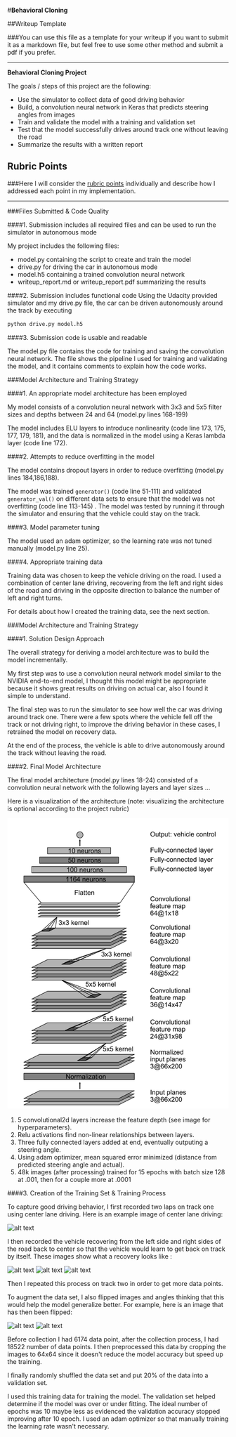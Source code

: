 #**Behavioral Cloning**

##Writeup Template

###You can use this file as a template for your writeup if you want to submit it as a markdown file, but feel free to use some other method and submit a pdf if you prefer.

---

**Behavioral Cloning Project**

The goals / steps of this project are the following:
* Use the simulator to collect data of good driving behavior
* Build, a convolution neural network in Keras that predicts steering angles from images
* Train and validate the model with a training and validation set
* Test that the model successfully drives around track one without leaving the road
* Summarize the results with a written report


[//]: # (Image References)

[image1]: ./images/Nvidia_model.png "Nvidia model"
[image2]: ./images/placeholder.png "Grayscaling"
[image3]: ./images/placeholder_small.png "Recovery Image"
[image4]: ./images/placeholder_small.png "Recovery Image"
[image5]: ./images/placeholder_small.png "Recovery Image"
[image6]: ./images/placeholder_small.png "Normal Image"
[image7]: ./images/placeholder_small.png "Flipped"

## Rubric Points
###Here I will consider the [rubric points](https://review.udacity.com/#!/rubrics/432/view) individually and describe how I addressed each point in my implementation.  

---
###Files Submitted & Code Quality

####1. Submission includes all required files and can be used to run the simulator in autonomous mode

My project includes the following files:
* model.py containing the script to create and train the model
* drive.py for driving the car in autonomous mode
* model.h5 containing a trained convolution neural network
* writeup_report.md or writeup_report.pdf summarizing the results

####2. Submission includes functional code
Using the Udacity provided simulator and my drive.py file, the car can be driven autonomously around the track by executing
```sh
python drive.py model.h5
```

####3. Submission code is usable and readable

The model.py file contains the code for training and saving the convolution neural network. The file shows the pipeline I used for training and validating the model, and it contains comments to explain how the code works.

###Model Architecture and Training Strategy

####1. An appropriate model architecture has been employed

My model consists of a convolution neural network with 3x3 and 5x5 filter sizes and depths between 24 and 64 (model.py lines 168-199)

The model includes ELU layers to introduce nonlinearity (code line 173, 175, 177, 179, 181), and the data is normalized in the model using a Keras lambda layer (code line 172).

####2. Attempts to reduce overfitting in the model

The model contains dropout layers in order to reduce overfitting (model.py lines 184,186,188).

The model was trained `generator()` (code line 51-111) and validated `generator_val()` on different data sets to ensure that the model was not overfitting (code line 113-145) . The model was tested by running it through the simulator and ensuring that the vehicle could stay on the track.

####3. Model parameter tuning

The model used an adam optimizer, so the learning rate was not tuned manually (model.py line 25).

####4. Appropriate training data

Training data was chosen to keep the vehicle driving on the road. I used a combination of center lane driving, recovering from the left and right sides of the road and driving in the opposite direction to balance the number of left and right turns.

For details about how I created the training data, see the next section.

###Model Architecture and Training Strategy

####1. Solution Design Approach

The overall strategy for deriving a model architecture was to build the model incrementally.

My first step was to use a convolution neural network model similar to the NVIDIA end-to-end model, I thought this model might be appropriate because it shows great results on driving on actual car, also I found it simple to understand.

The final step was to run the simulator to see how well the car was driving around track one. There were a few spots where the vehicle fell off the track or not driving right, to improve the driving behavior in these cases, I retrained the model on recovery data.

At the end of the process, the vehicle is able to drive autonomously around the track without leaving the road.

####2. Final Model Architecture

The final model architecture (model.py lines 18-24) consisted of a convolution neural network with the following layers and layer sizes ...

Here is a visualization of the architecture (note: visualizing the architecture is optional according to the project rubric)

![alt text][image1]
1. 5 convolutional2d layers increase the feature depth (see image for hyperparameters).
1. Relu activations find non-linear relationships between layers.
1. Three fully connected layers added at end, eventually outputing a steering angle.
1. Using adam optimizer, mean squared error minimized (distance from predicted steering angle and actual).
1. 48k images (after processing) trained for 15 epochs with batch size 128 at .001, then for a couple more at .0001

####3. Creation of the Training Set & Training Process

To capture good driving behavior, I first recorded two laps on track one using center lane driving. Here is an example image of center lane driving:

![alt text][image2]

I then recorded the vehicle recovering from the left side and right sides of the road back to center so that the vehicle would learn to get back on track by itself. These images show what a recovery looks like :

![alt text][image3]
![alt text][image4]
![alt text][image5]

Then I repeated this process on track two in order to get more data points.

To augment the data set, I also flipped images and angles thinking that this would help the model generalize better. For example, here is an image that has then been flipped:

![alt text][image6]
![alt text][image7]


Before collection I had 6174 data point, after the collection process, I had 18522 number of data points. I then preprocessed this data by cropping the images to 64x64 since it doesn't reduce the model accuracy but speed up the training.


I finally randomly shuffled the data set and put 20% of the data into a validation set.

I used this training data for training the model. The validation set helped determine if the model was over or under fitting. The ideal number of epochs was 10 maybe less as evidenced the validation accuracy stopped improving after 10 epoch. I used an adam optimizer so that manually training the learning rate wasn't necessary.
